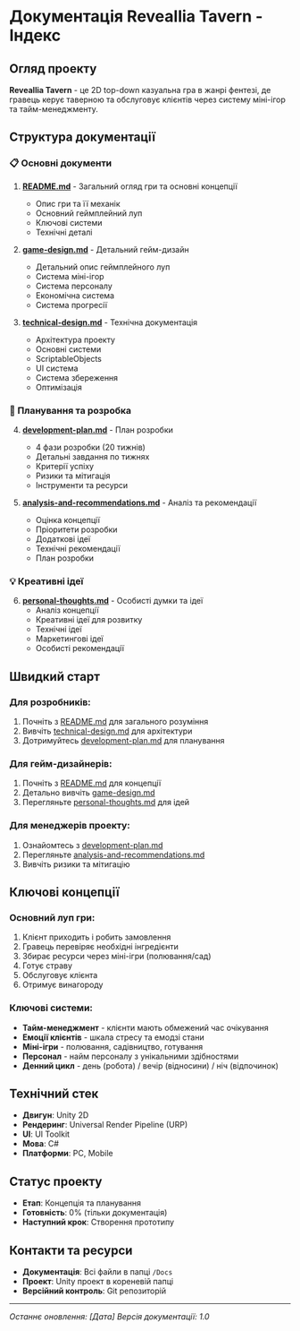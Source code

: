 # Документація Reveallia Tavern - Індекс

## Огляд проекту

**Reveallia Tavern** - це 2D top-down казуальна гра в жанрі фентезі, де гравець керує таверною та обслуговує клієнтів через систему міні-ігор та тайм-менеджменту.

## Структура документації

### 📋 Основні документи

1. **[README.md](README.md)** - Загальний огляд гри та основні концепції
   - Опис гри та її механік
   - Основний геймплейний луп
   - Ключові системи
   - Технічні деталі

2. **[game-design.md](game-design.md)** - Детальний гейм-дизайн
   - Детальний опис геймплейного луп
   - Система міні-ігор
   - Система персоналу
   - Економічна система
   - Система прогресії

3. **[technical-design.md](technical-design.md)** - Технічна документація
   - Архітектура проекту
   - Основні системи
   - ScriptableObjects
   - UI система
   - Система збереження
   - Оптимізація

### 📅 Планування та розробка

4. **[development-plan.md](development-plan.md)** - План розробки
   - 4 фази розробки (20 тижнів)
   - Детальні завдання по тижнях
   - Критерії успіху
   - Ризики та мітигація
   - Інструменти та ресурси

5. **[analysis-and-recommendations.md](analysis-and-recommendations.md)** - Аналіз та рекомендації
   - Оцінка концепції
   - Пріоритети розробки
   - Додаткові ідеї
   - Технічні рекомендації
   - План розробки

### 💡 Креативні ідеї

6. **[personal-thoughts.md](personal-thoughts.md)** - Особисті думки та ідеї
   - Аналіз концепції
   - Креативні ідеї для розвитку
   - Технічні ідеї
   - Маркетингові ідеї
   - Особисті рекомендації

## Швидкий старт

### Для розробників:
1. Почніть з [README.md](README.md) для загального розуміння
2. Вивчіть [technical-design.md](technical-design.md) для архітектури
3. Дотримуйтесь [development-plan.md](development-plan.md) для планування

### Для гейм-дизайнерів:
1. Почніть з [README.md](README.md) для концепції
2. Детально вивчіть [game-design.md](game-design.md)
3. Перегляньте [personal-thoughts.md](personal-thoughts.md) для ідей

### Для менеджерів проекту:
1. Ознайомтесь з [development-plan.md](development-plan.md)
2. Перегляньте [analysis-and-recommendations.md](analysis-and-recommendations.md)
3. Вивчіть ризики та мітигацію

## Ключові концепції

### Основний луп гри:
1. Клієнт приходить і робить замовлення
2. Гравець перевіряє необхідні інгредієнти
3. Збирає ресурси через міні-ігри (полювання/сад)
4. Готує страву
5. Обслуговує клієнта
6. Отримує винагороду

### Ключові системи:
- **Тайм-менеджмент** - клієнти мають обмежений час очікування
- **Емоції клієнтів** - шкала стресу та емодзі стани
- **Міні-ігри** - полювання, садівництво, готування
- **Персонал** - найм персоналу з унікальними здібностями
- **Денний цикл** - день (робота) / вечір (відносини) / ніч (відпочинок)

## Технічний стек

- **Двигун**: Unity 2D
- **Рендеринг**: Universal Render Pipeline (URP)
- **UI**: UI Toolkit
- **Мова**: C#
- **Платформи**: PC, Mobile

## Статус проекту

- **Етап**: Концепція та планування
- **Готовність**: 0% (тільки документація)
- **Наступний крок**: Створення прототипу

## Контакти та ресурси

- **Документація**: Всі файли в папці `/Docs`
- **Проект**: Unity проект в кореневій папці
- **Версійний контроль**: Git репозиторій

---

*Останнє оновлення: [Дата]*
*Версія документації: 1.0* 